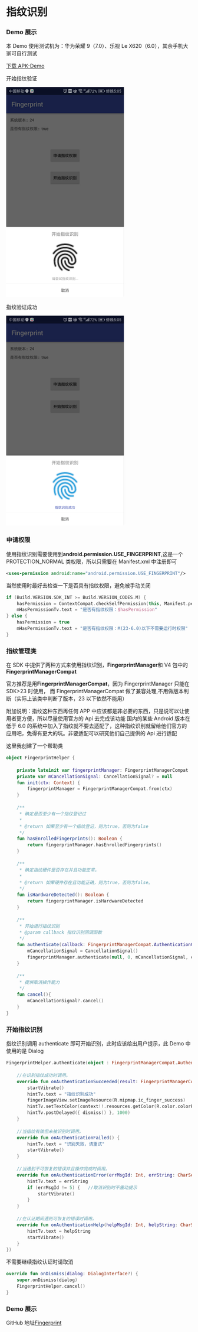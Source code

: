 # 指纹识别

### Demo 展示

本 Demo 使用测试机为：华为荣耀 9（7.0）、乐视 Le X620（6.0），其余手机大家可自行测试

[下载 APK-Demo](https://github.com/leiyun1993/Fingerprint/raw/master/apk/app-debug.apk)

开始指纹验证

![1.jpg](https://github.com/leiyun1993/Fingerprint/raw/master/screenshot/1.jpg)

指纹验证成功

![2.jpg](https://github.com/leiyun1993/Fingerprint/raw/master/screenshot/2.jpg)

### 申请权限

使用指纹识别需要使用到**android.permission.USE_FINGERPRINT**,这是一个 PROTECTION_NORMAL 类权限，所以只需要在 Manifest.xml 中注册即可

```xml
<uses-permission android:name="android.permission.USE_FINGERPRINT"/>
```

当然使用时最好去检查一下是否具有指纹权限，避免被手动关闭

```kotlin
if (Build.VERSION.SDK_INT >= Build.VERSION_CODES.M) {
    hasPermission = ContextCompat.checkSelfPermission(this, Manifest.permission.USE_FINGERPRINT) == PackageManager.PERMISSION_GRANTED
    mHasPermissionTv.text = "是否有指纹权限：$hasPermission"
} else {
    hasPermission = true
    mHasPermissionTv.text = "是否有指纹权限：M(23-6.0)以下不需要运行时权限"
}
```

### 指纹管理类

在 SDK 中提供了两种方式来使用指纹识别，**FingerprintManager**和 V4 包中的**FingerprintManagerCompat**

官方推荐是用**FingerprintManagerCompat**，因为 FingerprintManager 只能在 SDK>23 时使用，
而 FingerprintManagerCompat 做了兼容处理,不用做版本判断（实际上该类中判断了版本，23 以下依然不能用）

附加说明：指纹这种东西再任何 APP 中应该都是非必要的东西，只是说可以让使用者更方便，所以尽量使用官方的 Api 去完成该功能
国内的某些 Android 版本在低于 6.0 的系统中加入了指纹就不要去适配了，这种指纹识别就留给他们官方的应用吧，免得有更大的坑。非要适配可以研究他们自己提供的 Api 进行适配

这里我创建了一个帮助类

```kotlin
object FingerprintHelper {

    private lateinit var fingerprintManager: FingerprintManagerCompat
    private var mCancellationSignal: CancellationSignal? = null
    fun init(ctx: Context) {
        fingerprintManager = FingerprintManagerCompat.from(ctx)
    }

    /**
     * 确定是否至少有一个指纹登记过
     *
     * @return 如果至少有一个指纹登记，则为true，否则为false
     */
    fun hasEnrolledFingerprints(): Boolean {
        return fingerprintManager.hasEnrolledFingerprints()
    }

    /**
     * 确定指纹硬件是否存在并且功能正常。
     *
     * @return 如果硬件存在且功能正确，则为true，否则为false。
     */
    fun isHardwareDetected(): Boolean {
        return fingerprintManager.isHardwareDetected
    }

    /**
     * 开始进行指纹识别
     * @param callback 指纹识别回调函数
     */
    fun authenticate(callback: FingerprintManagerCompat.AuthenticationCallback) {
        mCancellationSignal = CancellationSignal()
        fingerprintManager.authenticate(null, 0, mCancellationSignal, callback, null)
    }

    /**
     * 提供取消操作能力
     */
    fun cancel(){
        mCancellationSignal?.cancel()
    }
}
```

### 开始指纹识别

指纹识别调用 authenticate 即可开始识别，此时应该给出用户提示，此 Demo 中使用的是 Dialog

```kotlin
FingerprintHelper.authenticate(object : FingerprintManagerCompat.AuthenticationCallback() {

    //在识别指纹成功时调用。
    override fun onAuthenticationSucceeded(result: FingerprintManagerCompat.AuthenticationResult?) {
        startVibrate()
        hintTv.text = "指纹识别成功"
        fingerImageView.setImageResource(R.mipmap.ic_finger_success)
        hintTv.setTextColor(context!!.resources.getColor(R.color.colorPrimary))
        hintTv.postDelayed({ dismiss() }, 1000)
    }

    //当指纹有效但未被识别时调用。
    override fun onAuthenticationFailed() {
        hintTv.text = "识别失败，请重试"
        startVibrate()
    }

    //当遇到不可恢复的错误并且操作完成时调用。
    override fun onAuthenticationError(errMsgId: Int, errString: CharSequence?) {
        hintTv.text = errString
        if (errMsgId != 5) {   //取消识别时不震动提示
            startVibrate()
        }
    }

    //在认证期间遇到可恢复的错误时调用。
    override fun onAuthenticationHelp(helpMsgId: Int, helpString: CharSequence?) {
        hintTv.text = helpString
        startVibrate()
    }
})
```

不需要继续指纹认证时请取消

```kotlin
override fun onDismiss(dialog: DialogInterface?) {
    super.onDismiss(dialog)
    FingerprintHelper.cancel()
}
```

### Demo 展示

GitHub 地址[Fingerprint](https://github.com/leiyun1993/Fingerprint)
